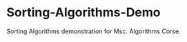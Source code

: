 Sorting-Algorithms-Demo
=======================

Sorting Algorithms demonstration for Msc. Algorithms Corse.